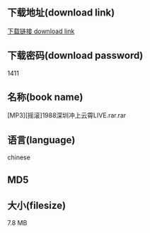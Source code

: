 ## 下载地址(download link)
[下载链接 download link](https://tutu365.netlify.app/?s=%5BMP3%5D%5B%E6%91%87%E6%BB%9A%5D1988%E6%B7%B1%E5%9C%B3%E5%86%B2%E4%B8%8A%E4%BA%91%E9%9C%84LIVE.rar)

## 下载密码(download password)
1411

## 名称(book name)
[MP3][摇滚]1988深圳冲上云霄LIVE.rar.rar

## 语言(language)
chinese

## MD5


## 大小(filesize)
7.8 MB

